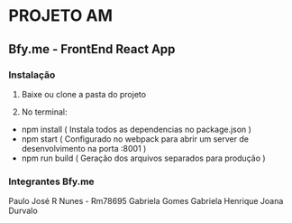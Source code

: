 # PROJETO AM

## Bfy.me - FrontEnd React App

### Instalação

1. Baixe ou clone a pasta do projeto

2. No terminal:

  - npm install ( Instala todos as dependencias no package.json )
  - npm start ( Configurado no webpack para abrir um server de desenvolvimento na porta :8001 )
  - npm run build ( Geração dos arquivos separados para produção )


### Integrantes Bfy.me

Paulo José R Nunes - Rm78695
Gabriela Gomes
Gabriela
Henrique
Joana Durvalo